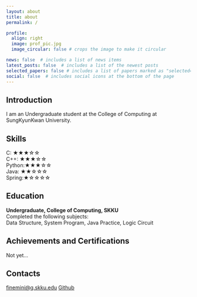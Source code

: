 ```yaml
---
layout: about
title: about
permalink: /

profile:
  align: right
  image: prof_pic.jpg
  image_circular: false # crops the image to make it circular

news: false  # includes a list of news items
latest_posts: false  # includes a list of the newest posts
selected_papers: false # includes a list of papers marked as "selected={true}"
social: false  # includes social icons at the bottom of the page
---
```


## Introduction
I am an Undergraduate student at the College of Computing at SungKyunKwan University.

## Skills
C: ★★★☆☆\
C++: ★★★☆☆\
Python:★★★☆☆\
Java: ★★☆☆☆\
Spring:★☆☆☆☆

## Education
**Undergraduate, College of Computing, SKKU**\
Completed the following subjects:\
Data Structure, System Program, Java Practice, Logic Circuit

## Achievements and Certifications
Not yet…

## Contacts
<a href='mailto:finemini@g.skku.edu'>finemini@g.skku.edu</a>
<a href='https://github.com/MK513'>Github</a>
